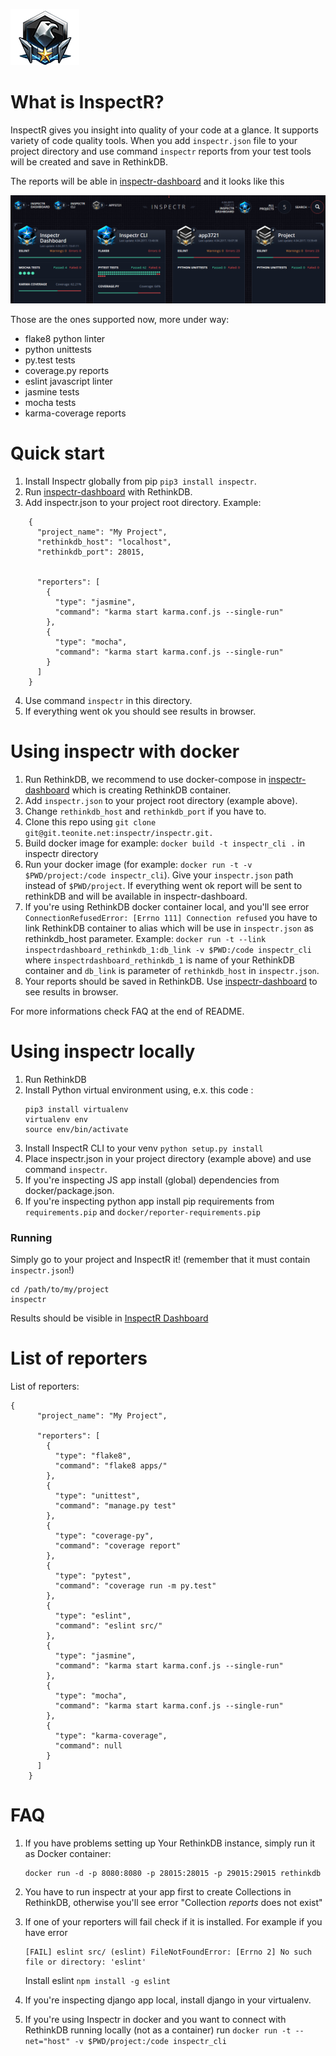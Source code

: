  ![eagle-R]


# What is InspectR?

InspectR gives you insight into quality of your code at a glance. It supports variety of code quality tools. 
When you add `inspectr.json` file to your project directory and use command `inspectr` reports from your test tools will be created and save in RethinkDB. 

The reports will be able in [inspectr-dashboard][dashboard] and it looks like this

![example]

Those are the ones supported now, more under way:

* flake8 python linter
* python unittests
* py.test tests
* coverage.py reports
* eslint javascript linter
* jasmine tests
* mocha tests
* karma-coverage reports


# Quick start

1. Install Inspectr globally from pip `pip3 install inspectr`.
2. Run [inspectr-dashboard][dashboard] with RethinkDB.
3. Add inspectr.json to your project root directory. Example:
```
    {
      "project_name": "My Project",
      "rethinkdb_host": "localhost",
	  "rethinkdb_port": 28015,
      
    
      "reporters": [
        {
          "type": "jasmine",
          "command": "karma start karma.conf.js --single-run"
        },
        {
          "type": "mocha",
          "command": "karma start karma.conf.js --single-run"
        }
      ]
    }
```
4. Use command `inspectr` in this directory.
5. If everything went ok you should see results in browser.


# Using inspectr with docker

1. Run RethinkDB, we recommend to use docker-compose in [inspectr-dashboard][dashboard] which is creating RethinkDB container.
2. Add `inspectr.json` to your project root directory (example above).
3. Change `rethinkdb_host` and `rethinkdb_port` if you have to.
4. Clone this repo using `git clone git@git.teonite.net:inspectr/inspectr.git.`
5. Build docker image for example: `docker build -t inspectr_cli .` in inspectr directory
6. Run your docker image (for example: `docker run -t -v $PWD/project:/code inspectr_cli`). 
Give your `inspectr.json` path instead of `$PWD/project`. If everything went ok report will be sent to rethinkDB and will be available in inspectr-dashboard.
7. If you're using RethinkDB docker container local, and you'll see error `ConnectionRefusedError: [Errno 111] Connection refused` you have to link RethinkDB container to alias which will be use in `inspectr.json` as rethinkdb_host parameter.
Example: `docker run -t --link inspectrdashboard_rethinkdb_1:db_link -v $PWD:/code inspectr_cli` where `inspectrdashboard_rethinkdb_1` is name of your RethinkDB container and `db_link` is parameter of `rethinkdb_host` in `inspectr.json`.
8. Your reports should be saved in RethinkDB. Use [inspectr-dashboard][dashboard] to see results in browser.

For more informations check FAQ at the end of README.


# Using inspectr locally

1. Run RethinkDB
2. Install Python virtual environment using, e.x. this code :
    ```
    pip3 install virtualenv
    virtualenv env
    source env/bin/activate
    ```
3. Install InspectR CLI to your venv
`python setup.py install`
4. Place inspectr.json in your project directory (example above) and use command `inspectr`.
5. If you're inspecting JS app install (global) dependencies from docker/package.json.
6. If you're inspecting python app install pip requirements from `requirements.pip` and `docker/reporter-requirements.pip`

### Running

Simply go to your project and InspectR it! (remember that it must contain `inspectr.json`!)

```
cd /path/to/my/project
inspectr
```

Results should be visible in [InspectR Dashboard][dashboard]


# List of reporters

List of reporters:
```
{
      "project_name": "My Project",
    
      "reporters": [
        {
          "type": "flake8",
          "command": "flake8 apps/"
        },
        {
          "type": "unittest",
          "command": "manage.py test"
        },
        {
          "type": "coverage-py",
          "command": "coverage report"
        },
        {
          "type": "pytest",
          "command": "coverage run -m py.test"
        },
        {
          "type": "eslint",
          "command": "eslint src/"
        },
        {
          "type": "jasmine",
          "command": "karma start karma.conf.js --single-run"
        },
        {
          "type": "mocha",
          "command": "karma start karma.conf.js --single-run"
        },
        {
          "type": "karma-coverage",
          "command": null
        }
      ]
    }
```




# FAQ
 
1. If you have problems setting up Your RethinkDB instance, simply run
 it as Docker container:
    ```
    docker run -d -p 8080:8080 -p 28015:28015 -p 29015:29015 rethinkdb
    ```

2. You have to run inspectr at your app first to create Collections in RethinkDB, otherwise you'll see error "Collection *reports* does not exist" 

3. If one of your reporters will fail check if it is installed.
For example if you have error
	```
	[FAIL] eslint src/ (eslint) FileNotFoundError: [Errno 2] No such file or directory: 'eslint'
	```
	Install eslint `npm install -g eslint`

4. If you're inspecting django app local, install django in your virtualenv.
5. If you're using Inspectr in docker and you want to connect with RethinkDB running locally (not as a container) run `docker run -t --net="host" -v $PWD/project:/code inspectr_cli`

[rethink]: https://www.rethinkdb.com/
[dashboard]: https://git.teonite.net/inspectr/inspectr-dashboard
[eagle-L]: md_imgs/eagle-L.png "Eagle"
[eagle-R]: md_imgs/eagle-R.png "Eagle"
[star]: md_imgs/star.png "Star"
[example]: md_imgs/example.png "Example"
